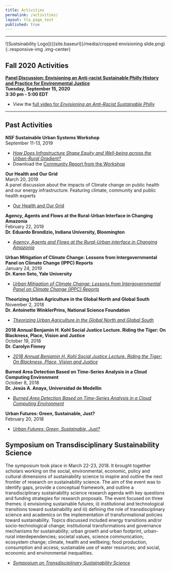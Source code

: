 ```yaml
---
title: Activities
permalink: /activities/
layout: tla_page_test
published: true
---
```

___

![Sustsinability Logo]({{site.baseurl}}/media/cropped envisioning slide.png){:.responsive-img .img-center}

## Fall 2020 Activities 
**[Panel Discussion: Envisioning an Anti-racist Sustainable Philly History and Practice for Environmental Justice](https://events.temple.edu/panel-discussion-envisioning-an-anti-racist-sustainable-philly-history-and-practice-for)**<br>
**Tuesday, September 15, 2020**<br> 
**3:30 pm - 5:00 EDT**<br> 

- View the [full video for _Envisioning an Anti-Racist Sustainable Philly_](https://www.youtube.com/watch?v=08Delto-hww&t=190s)

___

## Past Activities 
**NSF Sustainable Urban Systems Workshop**<br>
September 11-13, 2019  
- [_How Does Infrastructure Shape Equity and Well-being across the Urban-Rural Gradient?_](https://sites.temple.edu/susworkshop/)<br>
- Download the [Community Report from the Workshop](https://drive.google.com/open?id=1yZfBqFTSi6-KWA60W57qnr2kupdbS9Tf)<br>

**Our Health and Our Grid**<br>
March 20, 2019  
A panel discussion about the impacts of Climate change on public health and our energy infrastructure. Featuring climate, community and public health experts
- [Our Health and Our Grid](https://events.temple.edu/our-health-our-grid-impacts-of-climate-change)

**Agency, Agents and Flows at the Rural-Urban Interface in Changing Amazonia**<br>
February 22, 2019  
**Dr. Eduardo Brondizio, Indiana University, Bloomington**<br>
- [_Agency, Agents and Flows at the Rural-Urban interface in Changing Amazonia_](https://events.temple.edu/dr-eduardo-s-brond%C3%ADzio-agency-agents-and-flows-at-the-rural-urban-interface-in-changing-amazonia)

**Urban Mitigation of Climate Change: Lessons from Intergovernmental Panel on Climate Change (IPPC) Reports**<br>
January 24, 2019  
**Dr. Karen Seto, Yale University**<br>
- [_Urban Mitigation of Climate Change: Lessons from Intergovernmental Panel on Climate Change (IPPC) Reports_](https://liberalarts.temple.edu/news/dr-karen-seto-lecture-january-24th)

**Theorizing Urban Agriculture in the Global North and Global South**<br>
November 2, 2018  
**Dr. Antoinette WinklerPrins, National Science Foundation**
- [_Theorizing Urban Agriculture in the Global North and Global South_](https://events.temple.edu/dr-antoinette-winklerprins-theorizing-urban-agriculture-in-the-global-north-global-south)

**2018 Annual Benjamin H. Kohl Social Justice Lecture. Riding the Tiger: On Blackness, Place, Vision and Justice**<br>
October 19, 2018  
**Dr. Carolyn Finney**<br>
- [_2018 Annual Benjamin H. Kohl Social Justice Lecture. Riding the Tiger: On Blackness, Place, Vision and Justice_](https://events.temple.edu/benjamin-h-kohl-social-justice-lecture-dr-carolyn-finney-riding-the-tiger-on-blackness-place-vision)

**Burned Area Detection Based on Time-Series Analysis in a Cloud Computing Environment**<br>
October 8, 2018  
**Dr. Jesús A. Anaya, Universidad de Medellin**<br>
- [_Burned Area Detection Based on Time-Series Analysis in a Cloud Computing Environment_](https://events.temple.edu/jesus-a-anaya-burned-area-detection-based-on-time-series-analysis-in-a-cloud-computing-environment)

**Urban Futures: Green, Sustainable, Just?**<br>
February 20, 2018<br>
- [_Urban Futures: Green, Sustainable, Just?_](https://events.temple.edu/urban-futures-green-sustainable-just)

## Symposium on Transdisciplinary Sustainability Science
The symposium took place in March 22-23, 2018. It brought together scholars working on the social, environmental, economic, policy and cultural dimensions of sustainability science to inspire and outline the next frontier of research on sustainability science. The aim of the event was to identify gaps, provide a conceptual framework, and outline a transdisciplinary sustainability science research agenda with key questions and funding strategies for research proposals. The event focused on three themes: i) envisioning sustainable futures; ii) institutional and technological transitions toward sustainability and iii) defining the role of transdisciplinary science and academics on the implementation of transformational policies toward sustainability. Topics discussed included energy transitions and/or socio-technological change; institutional transformations and governance mechanisms for sustainability; urban growth and urban footprint, urban-rural interdependencies; societal values, science communication; ecosystem change; climate, health and wellbeing; food production, consumption and access; sustainable use of water resources; and social, economic and environmental inequalities.

- [_Symposium on Transdisciplinary Sustainability Science_](https://events.temple.edu/sites/research/files/images/agenda3.8.18.pdf)
